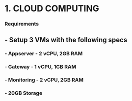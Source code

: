 # 1. CLOUD COMPUTING



### Requirements<br>
## - Setup 3 VMs with the following specs<br>
   ### - Appserver - 2 vCPU, 2GB RAM<br>
   ### - Gateway - 1 vCPU, 1GB RAM<br>
   ### - Monitoring - 2 vCPU, 2GB RAM<br>
### - 20GB Storage<br>
